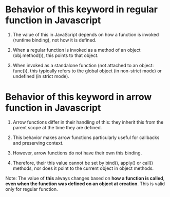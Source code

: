 # Behavior of this keyword in regular function in Javascript

1. The value of this in JavaScript depends on how a function is invoked (runtime binding), not how it is defined.

2. When a regular function is invoked as a method of an object (obj.method()), this points to that object.

3. When invoked as a standalone function (not attached to an object: func()), this typically refers to the global object (in non-strict mode) or undefined (in strict mode).


# Behavior of this keyword in arrow function in Javascript

1. Arrow functions differ in their handling of this: they inherit this from the parent scope at the time they are defined. 

2. This behavior makes arrow functions particularly useful for callbacks and preserving context.

3. However, arrow functions do not have their own this binding.

4. Therefore, their this value cannot be set by bind(), apply() or call() methods, nor does it point to the current object in object methods.


 Note: The value of **this** always changes based on **how a function is called**, **even when the function was defined on an object at creation**. This is valid only for regular function.

